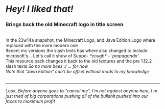 # <i>Hey! I liked that!</i>
<h3>Brings back the old Minecraft logo in title screen</h3><br>
In the 23w14a snapshot, the Minecraft Logo, and Java Edition Logo where replaced with the more modern one<br>
Recent mc versions the slash texts has where also changed to include microsoft's... Let's call it show of Suppo- <i>*cough* - 'propaganda'</i><br>
This resource pack changes it back to the old textures and the pre 1.12.2 slash texts <i>So no more bees :( ... for now</i><br>
<i>Note that "Java Edition" can't be offset without mods to my knowledge</i><br><br>
<hr>
<i>Look, Before anyone goes to "cancel me", I'm not against anyone here, I'm just tried of big corporations pushing all of the bullshit pushed into our faces to maximum profit</i>
